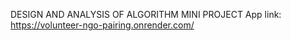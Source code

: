 DESIGN AND ANALYSIS OF ALGORITHM MINI PROJECT
App link: https://volunteer-ngo-pairing.onrender.com/
